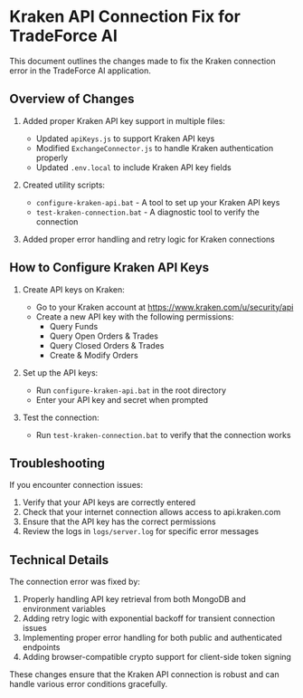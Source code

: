 # Kraken API Connection Fix for TradeForce AI

This document outlines the changes made to fix the Kraken connection error in the TradeForce AI application.

## Overview of Changes

1. Added proper Kraken API key support in multiple files:
   - Updated `apiKeys.js` to support Kraken API keys
   - Modified `ExchangeConnector.js` to handle Kraken authentication properly
   - Updated `.env.local` to include Kraken API key fields

2. Created utility scripts:
   - `configure-kraken-api.bat` - A tool to set up your Kraken API keys
   - `test-kraken-connection.bat` - A diagnostic tool to verify the connection

3. Added proper error handling and retry logic for Kraken connections

## How to Configure Kraken API Keys

1. Create API keys on Kraken:
   - Go to your Kraken account at https://www.kraken.com/u/security/api
   - Create a new API key with the following permissions:
     - Query Funds
     - Query Open Orders & Trades
     - Query Closed Orders & Trades
     - Create & Modify Orders
   
2. Set up the API keys:
   - Run `configure-kraken-api.bat` in the root directory
   - Enter your API key and secret when prompted

3. Test the connection:
   - Run `test-kraken-connection.bat` to verify that the connection works

## Troubleshooting

If you encounter connection issues:

1. Verify that your API keys are correctly entered
2. Check that your internet connection allows access to api.kraken.com
3. Ensure that the API key has the correct permissions
4. Review the logs in `logs/server.log` for specific error messages

## Technical Details

The connection error was fixed by:

1. Properly handling API key retrieval from both MongoDB and environment variables
2. Adding retry logic with exponential backoff for transient connection issues
3. Implementing proper error handling for both public and authenticated endpoints
4. Adding browser-compatible crypto support for client-side token signing

These changes ensure that the Kraken API connection is robust and can handle various error conditions gracefully.
